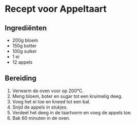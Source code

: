 # Recept voor Appeltaart

## Ingrediënten

- 200g bloem
- 150g botter
- 100g suiker
- 1 ei
- 12 appels

## Bereiding

1. Verwarm de oven voor op 200°C.
2. Meng bloem, boter en sugar tot een kruimelig deeg.
3. Voeg het ei toe en kneed tot een bal.
4. Snijd de appels in stukjes.
5. Verdeel het deeg in de taartvorm en voeg de appels toe.
6. Bak 60 minuten in de oven.
